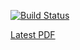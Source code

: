 [![Build Status](https://travis-ci.org/benweedon/proto-coastal.svg?branch=master)](https://travis-ci.org/benweedon/proto-coastal)

[Latest PDF](https://benweedon.github.io/proto-coastal/proto-coastal.pdf)
